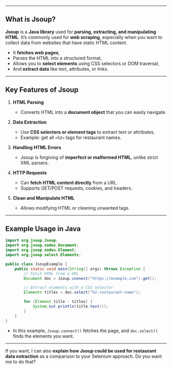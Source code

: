 

---

## **What is Jsoup?**

**Jsoup** is a **Java library** used for **parsing, extracting, and manipulating HTML**. It’s commonly used for **web scraping**, especially when you want to collect data from websites that have static HTML content.

* It **fetches web pages**,
* Parses the HTML into a structured format,
* Allows you to **select elements** using CSS selectors or DOM traversal,
* And **extract data** like text, attributes, or links.

---

## **Key Features of Jsoup**

1. **HTML Parsing**

   * Converts HTML into a **document object** that you can easily navigate.

2. **Data Extraction**

   * Use **CSS selectors or element tags** to extract text or attributes.
   * Example: get all `<h2>` tags for restaurant names.

3. **Handling HTML Errors**

   * Jsoup is forgiving of **imperfect or malformed HTML**, unlike strict XML parsers.

4. **HTTP Requests**

   * Can **fetch HTML content directly** from a URL.
   * Supports GET/POST requests, cookies, and headers.

5. **Clean and Manipulate HTML**

   * Allows modifying HTML or cleaning unwanted tags.

---

## **Example Usage in Java**

```java
import org.jsoup.Jsoup;
import org.jsoup.nodes.Document;
import org.jsoup.nodes.Element;
import org.jsoup.select.Elements;

public class JsoupExample {
    public static void main(String[] args) throws Exception {
        // Fetch HTML from a URL
        Document doc = Jsoup.connect("https://example.com").get();

        // Extract elements with a CSS selector
        Elements titles = doc.select("h2.restaurant-name");

        for (Element title : titles) {
            System.out.println(title.text());
        }
    }
}
```

* In this example, `Jsoup.connect()` fetches the page, and `doc.select()` finds the elements you want.

---


If you want, I can also **explain how Jsoup could be used for restaurant data extraction** as a comparison to your Selenium approach. Do you want me to do that?
